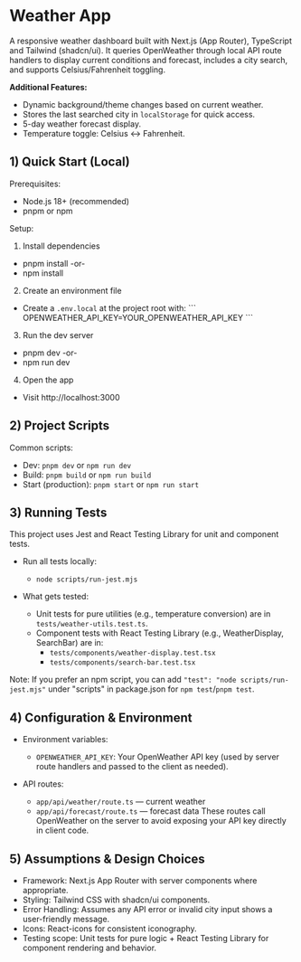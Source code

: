 # Weather App

A responsive weather dashboard built with Next.js (App Router), TypeScript and Tailwind (shadcn/ui). It queries OpenWeather through local API route handlers to display current conditions and forecast, includes a city search, and supports Celsius/Fahrenheit toggling.

**Additional Features:**
- Dynamic background/theme changes based on current weather.
- Stores the last searched city in `localStorage` for quick access.
- 5-day weather forecast display.
- Temperature toggle: Celsius ↔ Fahrenheit.

## 1) Quick Start (Local)

Prerequisites:
- Node.js 18+ (recommended)
- pnpm or npm

Setup:
1) Install dependencies
- pnpm install
  -or-
- npm install

2) Create an environment file
- Create a `.env.local` at the project root with:
  \`\`\`
  OPENWEATHER_API_KEY=YOUR_OPENWEATHER_API_KEY
  \`\`\`

3) Run the dev server
- pnpm dev
  -or-
- npm run dev

4) Open the app
- Visit http://localhost:3000

## 2) Project Scripts

Common scripts:
- Dev: `pnpm dev` or `npm run dev`
- Build: `pnpm build` or `npm run build`
- Start (production): `pnpm start` or `npm run start`

## 3) Running Tests

This project uses Jest and React Testing Library for unit and component tests.

- Run all tests locally:
  - `node scripts/run-jest.mjs`

- What gets tested:
  - Unit tests for pure utilities (e.g., temperature conversion) are in `tests/weather-utils.test.ts`.
  - Component tests with React Testing Library (e.g., WeatherDisplay, SearchBar) are in:
    - `tests/components/weather-display.test.tsx`
    - `tests/components/search-bar.test.tsx`

Note: If you prefer an npm script, you can add `"test": "node scripts/run-jest.mjs"` under "scripts" in package.json for `npm test`/`pnpm test`.

## 4) Configuration & Environment

- Environment variables:
  - `OPENWEATHER_API_KEY`: Your OpenWeather API key (used by server route handlers and passed to the client as needed).

- API routes:
  - `app/api/weather/route.ts` — current weather
  - `app/api/forecast/route.ts` — forecast data
  These routes call OpenWeather on the server to avoid exposing your API key directly in client code.

## 5) Assumptions & Design Choices

- Framework: Next.js App Router with server components where appropriate.
- Styling: Tailwind CSS with shadcn/ui components.
- Error Handling: Assumes any API error or invalid city input shows a user-friendly message.
- Icons: React-icons for consistent iconography.
- Testing scope: Unit tests for pure logic + React Testing Library for component rendering and behavior.
